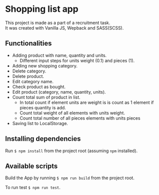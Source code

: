 # Shopping list app

This project is made as a part of a recruitment task.  
It was created with Vanilla JS, Wepback and SASS(SCSS).

## Functionalities

- Adding product with name, quantity and units.
  - Different input steps for units weight (0.1) and pieces (1).
- Adding new shopping category.
- Delete category.
- Delete product.
- Edit category name.
- Check product as bought.
- Edit product (category, name, quantity, units).
- Count total sum of product in list.
  - In total count if element units are weight is is count as 1 element if pieces quantity is add.
  - Count total weight of all elements with units weight.
  - Count total number of all pieces elements with units pieces
- Saving list to LocalStorage.

## Installing dependencies

Run `$ npm install` from the project root (assuming `npm` installed).

## Available scripts

Build the App by running `$ npm run build` from the project root.

To run test `$ npm run test`.
